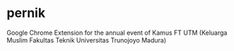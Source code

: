 # pernik
Google Chrome Extension for the annual event of Kamus FT UTM (Keluarga Muslim Fakultas Teknik Universitas Trunojoyo Madura)
